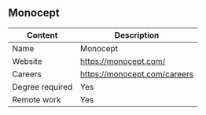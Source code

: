 ## Monocept

Content|Description
-|-
Name|Monocept
Website|https://monocept.com/
Careers|https://monocept.com/careers
Degree required|Yes
Remote work|Yes
